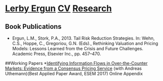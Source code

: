 # [Lerby Ergun](index.md) [CV](CV.md) [Research](https://github.com/Lerbyergun/Lerbyergun.github.io/blob/master/Research.md)

## Book Publications
* Ergun, L.M., Stork, P.A., 2013. Tail Risk Reduction Strategies. In: Wehn, C.S., Hoppe, C., Gregoriou, G.N. (Eds)., Rethinking Valuation and Pricing Models: Lessons Learned from the Crisis and Future Challenges. Academic Press, Elsevier Inc., pp. 457–470.

##Working Papers
*[Identifying Information Flows in Over-the-Counter Markets: Evidence from a Consensus Pricing Service](SupportingMatrial/papers/KSDistancePaper.pdf) (with Andreas Uthemann)(Best Applied Paper Award, ESEM 2017) Online Appendix
